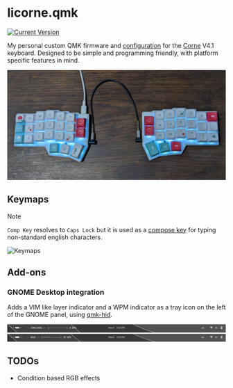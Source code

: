 # licorne.qmk

[![Current Version](https://img.shields.io/github/tag/qmk/qmk_firmware.svg)](https://github.com/qmk/qmk_firmware/tags)

My personal custom QMK firmware and [configuration](./keyboards/crkbd/keymaps/luckasranarison) for the [Corne](https://github.com/foostan/crkbd) V4.1 keyboard. Designed to be simple and programming friendly, with platform specific features in mind.

![Licorne](./assets/licorne.jpg)

## Keymaps

> [!NOTE]
> `Comp Key` resolves to `Caps Lock` but it is used as a [compose key](https://en.wikipedia.org/wiki/Compose_key) for typing non-standard english characters.

![Keymaps](././keyboards/crkbd/keymaps/luckasranarison/keymap.svg)

## Add-ons

### GNOME Desktop integration

Adds a VIM like layer indicator and a WPM indicator as a tray icon on the left of the GNOME panel, using [qmk-hid](https://github.com/luckasRanarison/qmk-hid/).

![Extension preview](./assets/extension-2.png)
![Extension preview](./assets/extension-1.png)

## TODOs

- Condition based RGB effects
